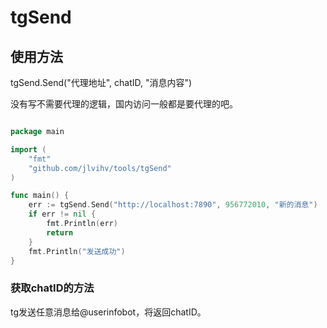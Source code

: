 # tgSend

## 使用方法

tgSend.Send("代理地址", chatID, "消息内容")

没有写不需要代理的逻辑，国内访问一般都是要代理的吧。

```go

package main

import (
	"fmt"
	"github.com/jlvihv/tools/tgSend"
)

func main() {
	err := tgSend.Send("http://localhost:7890", 956772010, "新的消息")
	if err != nil {
		fmt.Println(err)
		return
	}
	fmt.Println("发送成功")
}

```

### 获取chatID的方法

tg发送任意消息给@userinfobot，将返回chatID。
